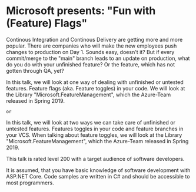 # Microsoft presents: "Fun with (Feature) Flags"

Continous Integration and Continous Delivery are getting more and more popular. There are companies who will make the new employees push
changes to production on Day 1. Sounds easy, doesn't it? But if every commit/merge to the "main" branch leads to an update on production,
what do you do with your unfinished feature? Or the feature, which has not gotten through QA, yet?

In this talk, we will look at one way of dealing with unfinished or untested features. Feature flags (aka. Feature toggles) in your code.
We will look at the Library "Microsoft.FeatureManagement", which the Azure-Team released in Spring 2019.

    or

In this talk, we will look at two ways we can take care of unfinished or untested features. Features toggles in your code and feature branches in
your VCS. When talking about feature toggles, we will look at the Library "Microsoft.FeatureManagement", which the Azure-Team released in Spring 2019.

This talk is rated level 200 with a target audience of software developers.

It is assumed, that you have basic knowledge of software development with ASP.NET Core.
Code samples are written in C# and should be accessible to most programmers.
